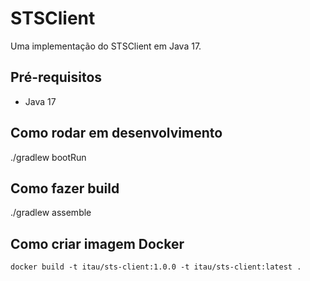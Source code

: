 # STSClient
Uma implementação do STSClient em Java 17.

## Pré-requisitos
- Java 17

## Como rodar em desenvolvimento
./gradlew bootRun

## Como fazer build
./gradlew assemble

## Como criar imagem Docker 
`docker build -t itau/sts-client:1.0.0 -t itau/sts-client:latest .`

